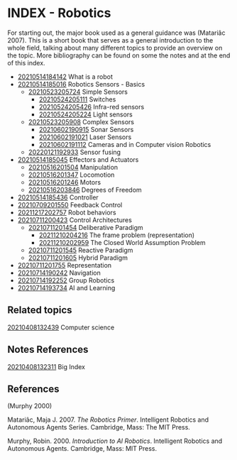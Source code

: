 ---
---
# INDEX - Robotics

For starting out, the major book used as a general guidance was
(Matariâc 2007). This is a short book that serves as a general
introduction to the whole field, talking about many different topics to
provide an overview on the topic. More bibliography can be found on some
the notes and at the end of this index.

-   [20210514184142](/notes/20210514184142) What is a robot
-   [20210514185016](/notes/20210514185016) Robotics Sensors - Basics
    -   [20210523205724](/notes/20210523205724) Simple Sensors
        -   [20210524205111](/notes/20210524205111) Switches
        -   [20210524205426](/notes/20210524205426) Infra-red sensors
        -   [20210524205224](/notes/20210524205224) Light sensors
    -   [20210523205908](/notes/20210523205908) Complex Sensors
        -   [20210602190915](/notes/20210602190915) Sonar Sensors
        -   [20210602191021](/notes/20210602191021) Laser Sensors
        -   [20210602191112](/notes/20210602191112) Cameras and in Computer vision
            Robotics
    -   [20220121192933](/notes/20220121192933) Sensor fusing
-   [20210514185045](/notes/20210514185045) Effectors and Actuators
    -   [20210516201504](/notes/20210516201504) Manipulation
    -   [20210516201347](/notes/20210516201347) Locomotion
    -   [20210516201246](/notes/20210516201246) Motors
    -   [20210516203846](/notes/20210516203846) Degrees of Freedom
-   [20210514185436](/notes/20210514185436) Controller
-   [20210709201550](/notes/20210709201550) Feedback Control
-   [20211217202757](/notes/20211217202757) Robot behaviors
-   [20210711200423](/notes/20210711200423) Control Architectures
    -   [20210711201454](/notes/20210711201454) Deliberative Paradigm
        -   [20211210204216](/notes/20211210204216) The frame problem (representation)
        -   [20211210202959](/notes/20211210202959) The Closed World Assumption Problem
    -   [20210711201545](/notes/20210711201545) Reactive Paradigm
    -   [20210711201605](/notes/20210711201605) Hybrid Paradigm
-   [20210711201755](/notes/20210711201755) Representation
-   [20210714190242](/notes/20210714190242) Navigation
-   [20210714192252](/notes/20210714192252) Group Robotics
-   [20210714193734](/notes/20210714193734) AI and Learning

## Related topics

[20210408132439](/notes/20210408132439) Computer science

## Notes References

[20210408132311](/notes/20210408132311) Big Index

## References

(Murphy 2000)

Matariâc, Maja J. 2007. *The Robotics Primer*. Intelligent Robotics and
Autonomous Agents Series. Cambridge, Mass: The MIT Press.

Murphy, Robin. 2000. *Introduction to AI Robotics*. Intelligent Robotics
and Autonomous Agents. Cambridge, Mass: MIT Press.
